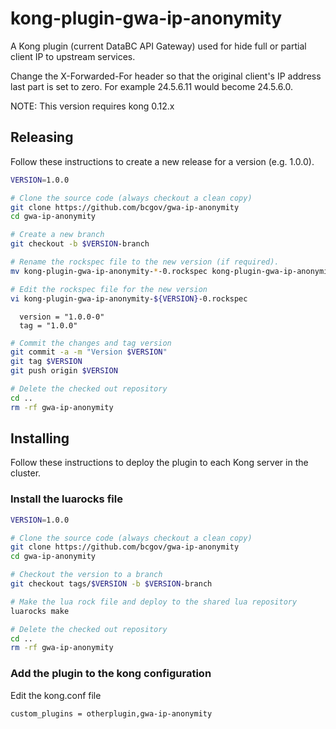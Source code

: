 # kong-plugin-gwa-ip-anonymity

A Kong plugin (current DataBC API Gateway) used for hide full or partial client IP to upstream services.

Change the X-Forwarded-For header so that the original client's IP address
last part is set to zero. For example 24.5.6.11 would become 24.5.6.0.  

NOTE: This version requires kong 0.12.x

## Releasing
Follow these instructions to create a new release for a version (e.g. 1.0.0).

```bash
VERSION=1.0.0

# Clone the source code (always checkout a clean copy)
git clone https://github.com/bcgov/gwa-ip-anonymity
cd gwa-ip-anonymity

# Create a new branch
git checkout -b $VERSION-branch

# Rename the rockspec file to the new version (if required).
mv kong-plugin-gwa-ip-anonymity-*-0.rockspec kong-plugin-gwa-ip-anonymity-${VERSION}-0.rockspec

# Edit the rockspec file for the new version
vi kong-plugin-gwa-ip-anonymity-${VERSION}-0.rockspec
```

```
  version = "1.0.0-0"
  tag = "1.0.0"
```

```bash
# Commit the changes and tag version
git commit -a -m "Version $VERSION"
git tag $VERSION
git push origin $VERSION

# Delete the checked out repository
cd ..
rm -rf gwa-ip-anonymity
```

## Installing

Follow these instructions to deploy the plugin to each Kong server in the cluster.

### Install the luarocks file

```bash
VERSION=1.0.0

# Clone the source code (always checkout a clean copy)
git clone https://github.com/bcgov/gwa-ip-anonymity
cd gwa-ip-anonymity

# Checkout the version to a branch
git checkout tags/$VERSION -b $VERSION-branch

# Make the lua rock file and deploy to the shared lua repository
luarocks make

# Delete the checked out repository
cd ..
rm -rf gwa-ip-anonymity
```

### Add the plugin to the kong configuration

Edit the kong.conf file 

```
custom_plugins = otherplugin,gwa-ip-anonymity
```
